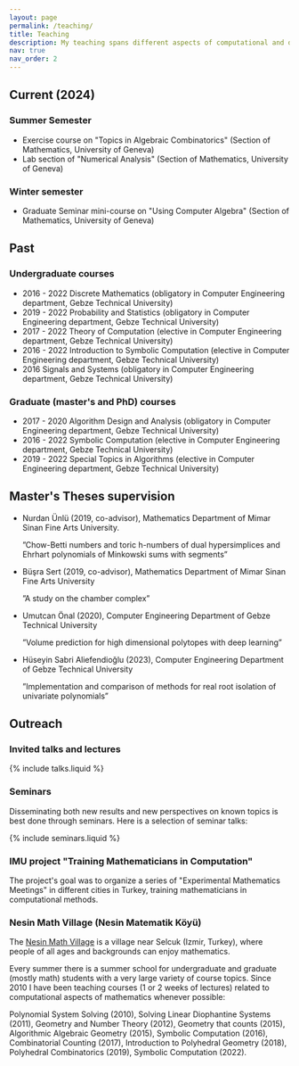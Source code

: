 ```yaml
---
layout: page
permalink: /teaching/
title: Teaching 
description: My teaching spans different aspects of computational and discrete mathematics and theoretical computer science.
nav: true
nav_order: 2
---
```



## Current (2024)

### Summer Semester 
* Exercise course on "Topics in Algebraic Combinatorics" (Section of Mathematics, University of Geneva)
* Lab section of "Numerical Analysis" (Section of Mathematics, University of Geneva)

### Winter semester 
* Graduate Seminar mini-course on "Using Computer Algebra" (Section of Mathematics, University of Geneva)


## Past

### Undergraduate courses

* 2016 - 2022  Discrete Mathematics (obligatory in Computer Engineering department, Gebze Technical University)
* 2019 - 2022 Probability and Statistics (obligatory  in Computer Engineering department, Gebze Technical University)
* 2017 - 2022 Theory of Computation (elective  in Computer Engineering department, Gebze Technical University)
* 2016 - 2022 Introduction to Symbolic Computation (elective  in Computer Engineering department, Gebze Technical University)
* 2016 Signals and Systems (obligatory in Computer Engineering department, Gebze Technical University)

### Graduate (master's and PhD) courses

* 2017 - 2020 Algorithm Design and Analysis (obligatory in Computer Engineering department, Gebze Technical University)
* 2016 - 2022 Symbolic Computation (elective  in Computer Engineering department, Gebze Technical University)
* 2019 - 2022 Special Topics in Algorithms (elective  in Computer Engineering department, Gebze Technical University)

## Master's Theses supervision

* Nurdan Ünlü (2019, co-advisor), Mathematics Department of Mimar Sinan Fine Arts University.

   ”Chow-Betti numbers and toric h-numbers of dual hypersimplices and Ehrhart polynomials of Minkowski sums with segments”
* Büşra Sert (2019, co-advisor),  Mathematics Department of Mimar Sinan Fine Arts University 

    ”A study on the chamber complex”
* Umutcan Önal (2020), Computer Engineering Department of Gebze Technical University

     ”Volume prediction for high dimensional polytopes with deep learning”
* Hüseyin Sabri Aliefendioğlu (2023), Computer Engineering Department of Gebze Technical University 
    
    ”Implementation and comparison of methods for real root isolation of univariate polynomials”



## Outreach 

### Invited talks and lectures
 

{% include talks.liquid %}
 

### Seminars

Disseminating both new results and new perspectives on known topics is best done through seminars.
Here is a selection of seminar talks:
 
{% include seminars.liquid %}
 

### IMU project "Training Mathematicians in Computation"

The project's goal was to organize a series of "Experimental Mathematics Meetings" in different cities in Turkey, training mathematicians in computational methods.
 
### Nesin Math Village (Nesin Matematik Köyü)

The [Nesin Math Village](https://nesinkoyleri.org/en/main-page/nesin-maths-village/) is a village near Selcuk (Izmir, Turkey), where people of all ages and backgrounds can enjoy mathematics.

Every summer there is a summer school for undergraduate and graduate (mostly math) students with a very large variety of course topics.
Since 2010 I have been teaching courses (1 or 2 weeks of lectures) related to computational aspects of mathematics whenever possible: 

Polynomial System Solving (2010), Solving Linear Diophantine Systems (2011), Geometry and Number Theory (2012), Geometry that counts (2015), 
Algorithmic Algebraic Geometry (2015), Symbolic Computation (2016), Combinatorial Counting (2017), Introduction to Polyhedral Geometry (2018),
Polyhedral Combinatorics (2019), Symbolic Computation (2022).

 